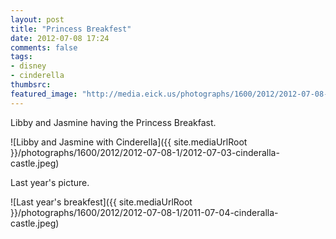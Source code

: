 ```yaml
---
layout: post
title: "Princess Breakfest"
date: 2012-07-08 17:24
comments: false
tags: 
- disney
- cinderella
thumbsrc: 
featured_image: "http://media.eick.us/photographs/1600/2012/2012-07-08-1/2012-07-03-cinderalla-castle.jpeg"
---
```

Libby and Jasmine having the Princess Breakfast.

![Libby and Jasmine with Cinderella]({{ site.mediaUrlRoot }}/photographs/1600/2012/2012-07-08-1/2012-07-03-cinderalla-castle.jpeg)


Last year's picture.

![Last year's breakfest]({{ site.mediaUrlRoot }}/photographs/1600/2012/2012-07-08-1/2011-07-04-cinderalla-castle.jpeg)
